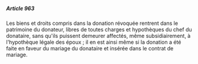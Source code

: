 ##### Article 963

Les biens et droits compris dans la donation révoquée rentrent dans le patrimoine du donateur, libres de toutes charges et hypothèques du chef du donataire, sans qu'ils puissent demeurer affectés, même subsidiairement, à l'hypothèque légale des époux ; il en est ainsi même si la donation a été faite en faveur du mariage du donataire et insérée dans le contrat de mariage.

